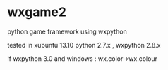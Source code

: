 wxgame2
=======

python game framework using wxpython

tested in 
xubuntu 13.10 
python 2.7.x , 
wxpython 2.8.x 

if wxpython 3.0 and windows :
    wx.color->wx.colour 

